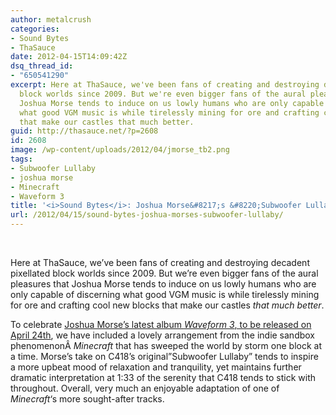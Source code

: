 ```yaml
---
author: metalcrush
categories:
- Sound Bytes
- ThaSauce
date: 2012-04-15T14:09:42Z
dsq_thread_id:
- "650541290"
excerpt: Here at ThaSauce, we've been fans of creating and destroying decadent pixellated
  block worlds since 2009. But we're even bigger fans of the aural pleasures that
  Joshua Morse tends to induce on us lowly humans who are only capable of discerning
  what good VGM music is while tirelessly mining for ore and crafting cool new blocks
  that make our castles that much better.
guid: http://thasauce.net/?p=2608
id: 2608
image: /wp-content/uploads/2012/04/jmorse_tb2.png
tags:
- Subwoofer Lullaby
- joshua morse
- Minecraft
- Waveform 3
title: '<i>Sound Bytes</i>: Joshua Morse&#8217;s &#8220;Subwoofer Lullaby&#8221;'
url: /2012/04/15/sound-bytes-joshua-morses-subwoofer-lullaby/
---
```


<center>
</center>&nbsp;

Here at ThaSauce, we&#8217;ve been fans of creating and destroying decadent pixellated block worlds since 2009. But we&#8217;re even bigger fans of the aural pleasures that Joshua Morse tends to induce on us lowly humans who are only capable of discerning what good VGM music is while tirelessly mining for ore and crafting cool new blocks that make our castles _that much better_.

To celebrate [Joshua Morse&#8217;s latest album _Waveform 3_, to be released on April 24th](http://thasauce.net/2012/04/13/joshua-morses-waveform-3-to-be-released/), we have included a lovely arrangement from the indie sandbox phenomenonÂ _Minecraft_ that has sweeped the world by storm one block at a time. Morse&#8217;s take on C418&#8217;s original&#8221;Subwoofer Lullaby&#8221; tends to inspire a more upbeat mood of relaxation and tranquility, yet maintains further dramatic interpretation at 1:33 of the serenity that C418 tends to stick with throughout. Overall, very much an enjoyable adaptation of one of _Minecraft_&#8216;s more sought-after tracks.